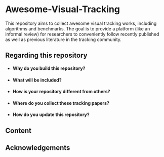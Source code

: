 # Awesome-Visual-Tracking
This repository aims to collect awesome visual tracking works, including algorithms and benchmarks. The goal is to provide a platform (like an informal review) for researchers to conveniently follow recently published as well as previous literature in the tracking community.


## Regarding this repository

* #### Why do you build this repository?

* #### What will be included?

* #### How is your repository different from others?

* #### Where do you collect these tracking papers?

* #### How do you update this repository?



## Content



## Acknowledgements
